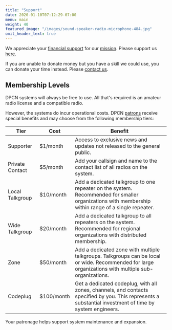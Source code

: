 ```yaml
---
title: "Support"
date: 2020-01-10T07:12:29-07:00
menu: main
weight: 40
featured_image: "/images/sound-speaker-radio-microphone-484.jpg"
omit_header_text: true
---
```


We appreciate your [financial support](https://www.patreon.com/dpcn) for our [mission](/about/mission). Please support us [here](https://www.patreon.com/dpcn).

If you are unable to donate money but you have a skill we could use, you can donate your time instead. Please [contact us](/contact).

## Membership Levels

DPCN systems will always be free to use. All that's required is an amateur radio license and a compatible radio.

However, the systems do incur operational costs. DPCN [patrons](https://www.patreon.com/dpcn) receive special benefits and may choose from the following membership tiers:

Tier | Cost | Benefit
---- |---- | ------
Supporter | $1/month | Access to exclusive news and updates not released to the general public. 
Private Contact | $5/month | Add your callsign and name to the contact list of all radios on the system. 
Local Talkgroup | $10/month | Add a dedicated talkgroup to one repeater on the system. Recommended for smaller organizations with membership within range of a single repeater. 
Wide Talkgroup | $20/month | Add a dedicated talkgroup to all repeaters on the system. Recommended  for regional organizations with distributed membership. 
Zone | $50/month | Add a dedicated zone with multiple talkgroups. Talkgroups can be local or wide. Recommended for large organizations with multiple sub-organizations. 
Codeplug | $100/month | Get a dedicated codeplug, with all zones, channels, and contacts specified by you. This represents a substantial investment of time by system engineers. 

Your patronage helps support system maintenance and expansion.
